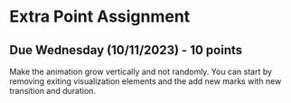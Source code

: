 # Extra Point Assignment

## Due Wednesday (10/11/2023) - 10 points
<P>
Make the animation grow vertically and not randomly. You can start by removing exiting visualization elements and the add new marks with new transition and duration.

</P>

